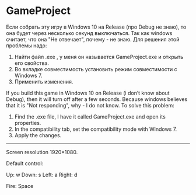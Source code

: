 # GameProject
Если собрать эту игру в Windows 10 на Release (про Debug не знаю), то она будет через несколько секунд выключаться. Так как windows считает, что она "Не отвечает", почему - не знаю. 
Для решения этой проблемы надо:
1) Найти файл .exe , у меня он называется GameProject.exe и открыть его свойства.
2) Во вкладке совместимость установить режим совместимости с Windows 7.
3) Применить изменения.


If you build this game in Windows 10 on Release (i don’t know about Debug), then it will turn off after a few seconds. Because windows believes that it is "Not responding", why - I do not know.
To solve this problem:
1) Find the .exe file, I have it called GameProject.exe and open its properties.
2) In the compatibility tab, set the compatibility mode with Windows 7.
3) Apply the changes.


------------------------------------------------------------------------------------------------
Screen resolution 1920*1080.

Default control:

Up: w
Down: s
Left: a
Right: d

Fire: Space
